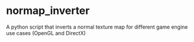 # normap_inverter
A python script that inverts a normal texture map for different game engine use cases (OpenGL and DirectX)
